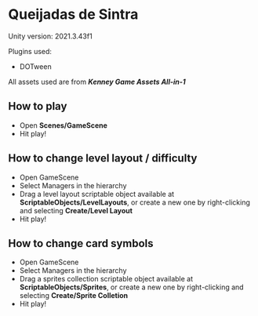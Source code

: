 # Queijadas de Sintra

Unity version: 2021.3.43f1

Plugins used:
- DOTween

All assets used are from ***Kenney Game Assets All-in-1***


## How to play

- Open **Scenes/GameScene**
- Hit play!

## How to change level layout / difficulty

- Open GameScene
- Select Managers in the hierarchy
- Drag a level layout scriptable object available at **ScriptableObjects/LevelLayouts**, or create a new one by right-clicking and selecting **Create/Level Layout**
- Hit play!

## How to change card symbols

- Open GameScene
- Select Managers in the hierarchy
- Drag a sprites collection scriptable object available at **ScriptableObjects/Sprites**, or create a new one by right-clicking and selecting **Create/Sprite Colletion**
- Hit play!